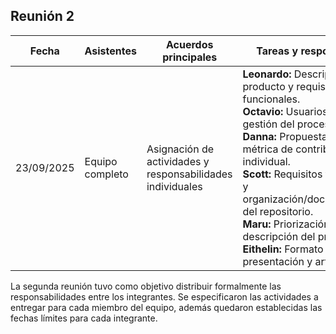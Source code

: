## Reunión 2
| Fecha | Asistentes | Acuerdos principales | Tareas y responsables | Producto/Resultados | Fecha límite |
|-------|------------|----------------------|-----------------------|---------------------|--------------|
| 23/09/2025 | Equipo completo | Asignación de actividades y responsabilidades individuales | **Leonardo:** Descripción del producto y requisitos no funcionales. <br> **Octavio:** Usuarios/Clientes y gestión del proceso. <br> **Danna:** Propuesta de valor y métrica de contribución individual. <br> **Scott:** Requisitos funcionales y organización/documentación del repositorio. <br> **Maru:** Priorización y descripción del proceso. <br> **Eithelin:** Formato de la presentación y artefactos. | Avances individuales listos para ser integrados en el documento final del proyecto. <br> 25/09/2025 |

La segunda reunión tuvo como objetivo distribuir formalmente las responsabilidades entre los integrantes. Se especificaron las actividades a entregar para cada miembro del equipo, además quedaron establecidas las fechas límites para cada integrante.
